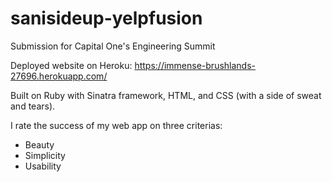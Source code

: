 # sanisideup-yelpfusion
Submission for Capital One's Engineering Summit

Deployed website on Heroku: https://immense-brushlands-27696.herokuapp.com/

Built on Ruby with Sinatra framework, HTML, and CSS (with a side of sweat and tears).

I rate the success of my web app on three criterias: 
  - Beauty
  - Simplicity 
  - Usability 
